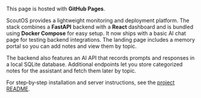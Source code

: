 This page is hosted with **GitHub Pages**.

ScoutOS provides a lightweight monitoring and deployment platform. The stack
combines a **FastAPI** backend with a **React** dashboard and is bundled using
**Docker Compose** for easy setup.
It now ships with a basic AI chat page for testing backend integrations.
The landing page includes a memory portal so you can add notes and view them by topic.

The backend also features an AI API that records prompts and responses in a local SQLite database.
Additional endpoints let you store categorized notes for the assistant and fetch them later by topic.

For step‑by‑step installation and server instructions, see the
[project README](../README.md).
